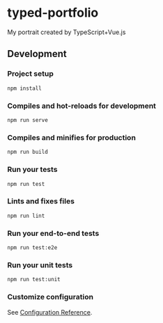 # typed-portfolio

My portrait created by TypeScript+Vue.js

## Development

### Project setup

```shell:
npm install
```

### Compiles and hot-reloads for development

```shell:
npm run serve
```

### Compiles and minifies for production

```shell:
npm run build
```

### Run your tests

```shell:
npm run test
```

### Lints and fixes files

```shell:
npm run lint
```

### Run your end-to-end tests

```shell:
npm run test:e2e
```

### Run your unit tests

```shell:
npm run test:unit
```

### Customize configuration

See [Configuration Reference](https://cli.vuejs.org/config/).
